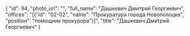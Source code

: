 {
    "id": 94,
    "photo_url": "",
    "full_name": "Дашкевич Дмитрий Георгиевич",
    "offices": "[{\"id\": \"02-02\", \"name\": \"Прокуратура города Новополоцка\", \"position\": \"помощник прокурора\"}]",
    "title": "Дашкевич Дмитрий Георгиевич"
}